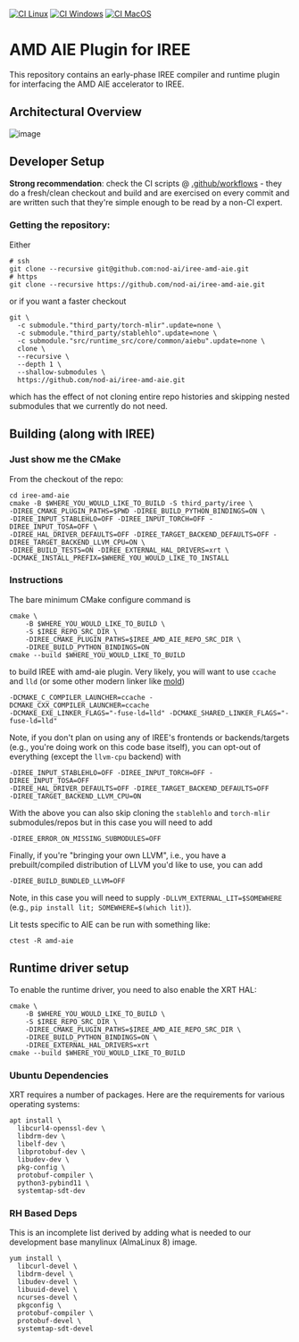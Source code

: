 


[![CI Linux](https://github.com/nod-ai/iree-amd-aie/actions/workflows/ci-linux.yml/badge.svg)](https://github.com/nod-ai/iree-amd-aie/actions/workflows/ci-linux.yml)
[![CI Windows](https://github.com/nod-ai/iree-amd-aie/actions/workflows/ci-windows.yml/badge.svg)](https://github.com/nod-ai/iree-amd-aie/actions/workflows/ci-windows.yml)
[![CI MacOS](https://github.com/nod-ai/iree-amd-aie/actions/workflows/ci-macos.yml/badge.svg)](https://github.com/nod-ai/iree-amd-aie/actions/workflows/ci-macos.yml)

# AMD AIE Plugin for IREE

This repository contains an early-phase IREE compiler and runtime plugin for
interfacing the AMD AIE accelerator to IREE.

## Architectural Overview

![image](https://github.com/nod-ai/iree-amd-aie/assets/74956/3fa73139-5fdf-4658-86c3-0705352c4ea0)


## Developer Setup

**Strong recommendation**: check the CI scripts @ [.github/workflows](.github/workflows) - they do a fresh/clean 
checkout and build and are exercised on every commit and are written such that they're simple enough to be read 
by a non-CI expert.

### Getting the repository:

Either 

```
# ssh
git clone --recursive git@github.com:nod-ai/iree-amd-aie.git
# https
git clone --recursive https://github.com/nod-ai/iree-amd-aie.git
```

or if you want a faster checkout

```
git \
  -c submodule."third_party/torch-mlir".update=none \
  -c submodule."third_party/stablehlo".update=none \
  -c submodule."src/runtime_src/core/common/aiebu".update=none \
  clone \
  --recursive \
  --depth 1 \
  --shallow-submodules \
  https://github.com/nod-ai/iree-amd-aie.git
```

which has the effect of not cloning entire repo histories and skipping nested submodules that we currently do not need.

## Building (along with IREE)

### Just show me the CMake

From the checkout of the repo:

```
cd iree-amd-aie
cmake -B $WHERE_YOU_WOULD_LIKE_TO_BUILD -S third_party/iree \
-DIREE_CMAKE_PLUGIN_PATHS=$PWD -DIREE_BUILD_PYTHON_BINDINGS=ON \
-DIREE_INPUT_STABLEHLO=OFF -DIREE_INPUT_TORCH=OFF -DIREE_INPUT_TOSA=OFF \
-DIREE_HAL_DRIVER_DEFAULTS=OFF -DIREE_TARGET_BACKEND_DEFAULTS=OFF -DIREE_TARGET_BACKEND_LLVM_CPU=ON \
-DIREE_BUILD_TESTS=ON -DIREE_EXTERNAL_HAL_DRIVERS=xrt \
-DCMAKE_INSTALL_PREFIX=$WHERE_YOU_WOULD_LIKE_TO_INSTALL
```

### Instructions

The bare minimum CMake configure command is

```
cmake \
    -B $WHERE_YOU_WOULD_LIKE_TO_BUILD \
    -S $IREE_REPO_SRC_DIR \
    -DIREE_CMAKE_PLUGIN_PATHS=$IREE_AMD_AIE_REPO_SRC_DIR \
    -DIREE_BUILD_PYTHON_BINDINGS=ON
cmake --build $WHERE_YOU_WOULD_LIKE_TO_BUILD
```

to build IREE with amd-aie plugin. Very likely, you will want to use `ccache` and `lld` (or some other modern linker like [mold](https://github.com/rui314/mold))

```
-DCMAKE_C_COMPILER_LAUNCHER=ccache -DCMAKE_CXX_COMPILER_LAUNCHER=ccache
-DCMAKE_EXE_LINKER_FLAGS="-fuse-ld=lld" -DCMAKE_SHARED_LINKER_FLAGS="-fuse-ld=lld"
```

Note, if you don't plan on using any of IREE's frontends or backends/targets (e.g., you're doing work on this code base itself), you can opt-out of everything (except the `llvm-cpu` backend) with

```
-DIREE_INPUT_STABLEHLO=OFF -DIREE_INPUT_TORCH=OFF -DIREE_INPUT_TOSA=OFF
-DIREE_HAL_DRIVER_DEFAULTS=OFF -DIREE_TARGET_BACKEND_DEFAULTS=OFF
-DIREE_TARGET_BACKEND_LLVM_CPU=ON
```

With the above you can also skip cloning the `stablehlo` and `torch-mlir` submodules/repos but in this case you will need to add 

```
-DIREE_ERROR_ON_MISSING_SUBMODULES=OFF
```

Finally, if you're "bringing your own LLVM", i.e., you have a prebuilt/compiled distribution of LLVM you'd like to use, you can add

```
-DIREE_BUILD_BUNDLED_LLVM=OFF
```

Note, in this case you will need to supply `-DLLVM_EXTERNAL_LIT=$SOMEWHERE` (e.g., `pip install lit; SOMEWHERE=$(which lit)`).

Lit tests specific to AIE can be run with something like:

```
ctest -R amd-aie
```

## Runtime driver setup

To enable the runtime driver, you need to also enable the XRT HAL:

```
cmake \
    -B $WHERE_YOU_WOULD_LIKE_TO_BUILD \
    -S $IREE_REPO_SRC_DIR \
    -DIREE_CMAKE_PLUGIN_PATHS=$IREE_AMD_AIE_REPO_SRC_DIR \
    -DIREE_BUILD_PYTHON_BINDINGS=ON \
    -DIREE_EXTERNAL_HAL_DRIVERS=xrt
cmake --build $WHERE_YOU_WOULD_LIKE_TO_BUILD
```

### Ubuntu Dependencies

XRT requires a number of packages. Here are the requirements for various operating systems:

```
apt install \
  libcurl4-openssl-dev \
  libdrm-dev \
  libelf-dev \
  libprotobuf-dev \
  libudev-dev \
  pkg-config \
  protobuf-compiler \
  python3-pybind11 \
  systemtap-sdt-dev
```

### RH Based Deps

This is an incomplete list derived by adding what is needed to our development
base manylinux (AlmaLinux 8) image.

```
yum install \
  libcurl-devel \
  libdrm-devel \
  libudev-devel \
  libuuid-devel \
  ncurses-devel \
  pkgconfig \
  protobuf-compiler \
  protobuf-devel \
  systemtap-sdt-devel
```
